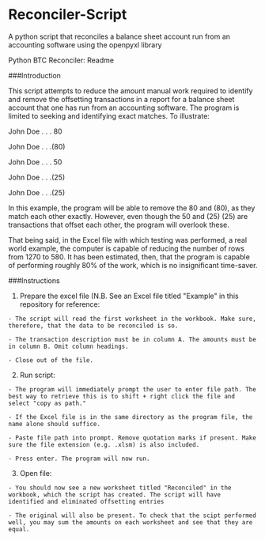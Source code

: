 # Reconciler-Script

A python script that reconciles a balance sheet account run from an accounting software using the openpyxl library

Python BTC Reconciler: Readme

###Introduction

This script attempts to reduce the amount manual work required to identify and remove the offsetting transactions in a report for a balance sheet account that one has run from an accounting software. The program is limited to seeking and identifying exact matches. To illustrate:
	
  John Doe . . . 80
	
  John Doe . . .(80)
	
  John Doe . . . 50
	
  John Doe . . .(25)
	
  John Doe . . .(25)

In this example, the program will be able to remove the 80 and (80), as they match each other exactly. However, even though the 50 and (25) (25) are transactions that offset each other, the program will overlook these.

That being said, in the Excel file with which testing was performed, a real world example, the computer is capable of reducing the number of rows from 1270 to 580. It has been estimated, then, that the program is capable of performing roughly 80% of the work, which is no insignificant time-saver.

###Instructions

  1. Prepare the excel file (N.B. See an Excel file titled "Example" in this repository for reference:
    
    - The script will read the first worksheet in the workbook. Make sure, therefore, that the data to be reconciled is so.
    
    - The transaction description must be in column A. The amounts must be in column B. Omit column headings.
    
    - Close out of the file.
  
  2. Run script:
    
    - The program will immediately prompt the user to enter file path. The best way to retrieve this is to shift + right click the file and select "copy as path."
    
    - If the Excel file is in the same directory as the program file, the name alone should suffice.
    
    - Paste file path into prompt. Remove quotation marks if present. Make sure the file extension (e.g. .xlsm) is also included.
    
    - Press enter. The program will now run.
  
  3. Open file:
    
    - You should now see a new worksheet titled "Reconciled" in the workbook, which the script has created. The script will have identified and eliminated offsetting entries
    
    - The original will also be present. To check that the scipt performed well, you may sum the amounts on each worksheet and see that they are equal.
